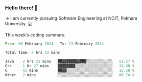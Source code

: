 ### Hello there! 👋

-> I am currently pursuing Software Engineering at NCIT, Pokhara University. 💻


This week's coding summary:
<!--START_SECTION:waka-->

```rust
From: 06 February 2024 - To: 13 February 2024

Total Time: 4 hrs 33 mins

Java    2 hrs 21 mins   ▓▓▓▓▓▓▓▓▓▓▓▓▓░░░░░░░░░░░░   51.57 %
C++     1 hr 27 mins    ▓▓▓▓▓▓▓▓░░░░░░░░░░░░░░░░░   31.98 %
C       43 mins         ▓▓▓▓░░░░░░░░░░░░░░░░░░░░░   15.68 %
Other   2 mins          ░░░░░░░░░░░░░░░░░░░░░░░░░   00.74 %
```

<!--END_SECTION:waka-->
